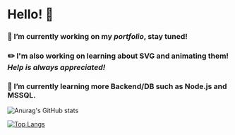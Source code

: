 # Hello! 👋

### :calendar: I’m currently working on my ***portfolio***, stay tuned!
### :pencil2: I'm also working on learning about **SVG** and animating them! *Help is always appreciated!*     
### :rocket: I’m currently learning more Backend/DB such as **Node.js** and **MSSQL**.

![Anurag's GitHub stats](https://github-readme-stats.vercel.app/api?username=AndersErikNissen&theme=radical_icons=true)

[![Top Langs](https://github-readme-stats.vercel.app/api/top-langs/?username=AndersErikNissen&layout=compact)](https://github.com/anuraghazra/github-readme-stats)



<!--
**AndersErikNissen/AndersErikNissen** is a ✨ _special_ ✨ repository because its `README.md` (this file) appears on your GitHub profile.

- 🔭 I’m currently working on ...
- 🌱 I’m currently learning Backend/DB such as Node.js and MSSQL
- 👯 I’m looking to collaborate on ...
- 🤔 I’m looking for help with ...
- 💬 Ask me about ...
- 📫 How to reach me: ...
- 😄 Pronouns: ...
- ⚡ Fun fact: ...
-->
